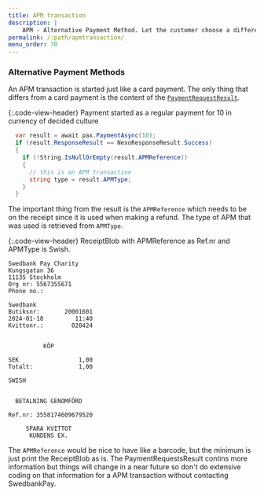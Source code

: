 ```yaml
---
title: APM transaction
description: |
    APM - Alternative Payment Method. Let the customer choose a different payment method than card but keep the same flow towards the sale system as for a card payment.
permalink: /:path/apmtransaction/
menu_order: 70
---
```

### Alternative Payment Methods

An APM transaction is started just like a card payment. The only thing that differs from a card payment is the content of the [`PaymentRequestResult`][paymentrequestresult].

{:.code-view-header}
Payment started as a regular payment for 10 in currency of decided culture

```c#
  var result = await pax.PaymentAsync(10);
  if (result.ResponseResult == NexoResponseResult.Success) 
  {
    if (!String.IsNullOrEmpty(result.APMReference)) 
    {
      // this is an APM transaction
      string type = result.APMType;
    }
  }
 ```

The important thing from the result is the `APMReference` which needs to be on the receipt since it is used when making a refund. The type of APM that was used is retrieved from `APMType`.

{:.code-view-header}
ReceiptBlob with APMReference as Ref.nr and APMType is Swish.

```text
Swedbank Pay Charity    
Kungsgatan 36           
11135 Stockholm         
Org nr: 5567355671      
Phone no.:              
                        
Swedbank                
Butiksnr:       20001601
2024-01-18         11:40
Kvittonr.:        020424
                        
                        
          KÖP           
                        
SEK                 1,00
Totalt:             1,00
                        
SWISH                   
                        
                        
  BETALNING GENOMFÖRD   
                        
Ref.nr: 3558174609679520
                        
     SPARA KVITTOT      
      KUNDENS EX.
```

The `APMReference` would be nice to have like a barcode, but the minimum is just print the ReceiptBlob as is.
The PaymentRequestsResult contins more information but things will change in a near future so don't do extensive coding on that information for a APM transaction without contacting SwedbankPay.

[paymentrequestresult]: /pax-terminal/NET/includes/paymentrequestresult
